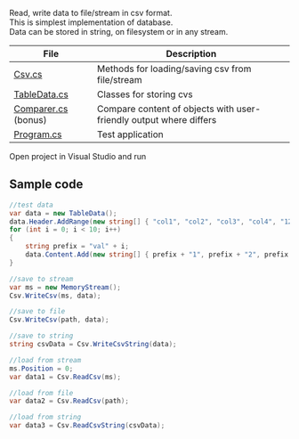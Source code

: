 Read, write data to file/stream in csv format.  
This is simplest implementation of database.  
Data can be stored in string, on filesystem or in any stream.  

 File | Description
 --- | --- 
 [Csv.cs](Csv.cs) | Methods for loading/saving csv from file/stream
 [TableData.cs](TableData.cs) | Classes for storing cvs
 [Comparer.cs](Comparer.cs) (bonus) | Compare content of objects with user-friendly output where differs
 [Program.cs](Program.cs) | Test application 

Open project in Visual Studio and run

## Sample code

```cs
//test data
var data = new TableData();
data.Header.AddRange(new string[] { "col1", "col2", "col3", "col4", "123" });
for (int i = 0; i < 10; i++)
{
    string prefix = "val" + i;
    data.Content.Add(new string[] { prefix + "1", prefix + "2", prefix + "3", prefix + "4" });
}

//save to stream
var ms = new MemoryStream();
Csv.WriteCsv(ms, data);

//save to file
Csv.WriteCsv(path, data);

//save to string
string csvData = Csv.WriteCsvString(data);

//load from stream
ms.Position = 0;
var data1 = Csv.ReadCsv(ms);

//load from file
var data2 = Csv.ReadCsv(path);

//load from string
var data3 = Csv.ReadCsvString(csvData);
```

